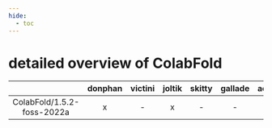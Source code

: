 ```yaml
---
hide:
  - toc
---
```


detailed overview of ColabFold
==============================

| |donphan|victini|joltik|skitty|gallade|accelgor|swalot|doduo|
| :---: | :---: | :---: | :---: | :---: | :---: | :---: | :---: | :---: |
|ColabFold/1.5.2-foss-2022a|x|-|x|-|-|-|-|-|
